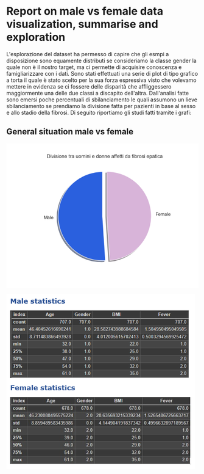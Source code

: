 # Report on male vs female data visualization, summarise and exploration

L'esplorazione del dataset ha permesso di capire che gli esmpi a disposizione sono equamente distributi se consideriamo la classe gender la quale non è il nostro target, ma ci permette di acquisire conoscenza e famigliarizzare con i dati. Sono stati effettuati una serie di plot di tipo grafico a torta il quale è stato scelto per la sua forza espressiva visto che volevamo mettere in evidenza se ci fossere delle disparità che affliggessero maggiormente una delle due classi a discapito dell'altra. Dall'analisi fatte sono emersi poche percentuali di sbilanciamento  le quali assumono un lieve sbilanciamento se prendiamo la divisione fatta per pazienti in base al sesso e allo stadio della fibrosi. Di seguito riportiamo gli studi fatti tramite i grafi:

## General situation male vs female
![Male vs female overview][def]

[def]: ../img/img_describing_data_set/male_female_patient.png
![stat](../img/img_describing_data_set/stat_maleVSfemale.png)
